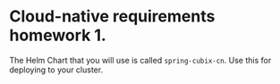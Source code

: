 # Cloud-native requirements homework 1.

The Helm Chart that you will use is called `spring-cubix-cn`. Use this for deploying to your cluster.
